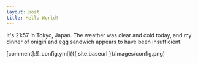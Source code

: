 ```yaml
---
layout: post
title: Hello World!
---
```


It's 21:57 in Tokyo, Japan. The weather was clear and cold today, and my dinner of onigiri and egg sandwich appears to have been insufficient.

[comment]:![_config.yml]({{ site.baseurl }}/images/config.png)


